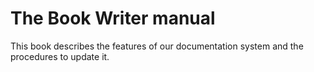 # The Book Writer manual

This book describes the features of our documentation system and the procedures to update it.

```{tableofcontents}
```
